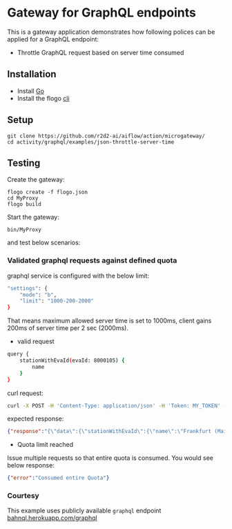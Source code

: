 # Gateway for GraphQL endpoints

This is a gateway application demonstrates how following polices can be applied for a GraphQL endpoint:
* Throttle GraphQL request based on server time consumed

## Installation
* Install [Go](https://golang.org/)
* Install the flogo [cli](https://github.com/r2d2-ai/cli)

## Setup
```
git clone https://github.com/r2d2-ai/aiflow/action/microgateway/
cd activity/graphql/examples/json-throttle-server-time
```

## Testing
Create the gateway:
```
flogo create -f flogo.json
cd MyProxy
flogo build
```

Start the gateway:
```
bin/MyProxy
```
and test below scenarios:

### Validated graphql requests against defined quota

graphql service is configured with the below limit:
```sh
"settings": {
    "mode": "b",
    "limit": "1000-200-2000"
}
```
That means maximum allowed server time is set to 1000ms, client gains 200ms of server time per 2 sec (2000ms).

* valid request
```sh
query {
    stationWithEvaId(evaId: 8000105) { 
        name
    }
}
```
curl request:
```sh
curl -X POST -H 'Content-Type: application/json' -H 'Token: MY_TOKEN' --data-binary '{"query":"query {stationWithEvaId(evaId: 8000105) { name } }"}' 'localhost:9096/graphql'

```
expected response:
```json
{"response":"{\"data\":{\"stationWithEvaId\":{\"name\":\"Frankfurt (Main) Hbf\"}}}","validationMessage":null}
```

* Quota limit reached

Issue multiple requests so that entire quota is consumed. You would see below response:

```json
{"error":"Consumed entire Quota"}
```

### Courtesy
This example uses publicly available `graphql` endpoint [bahnql.herokuapp.com/graphql](https://bahnql.herokuapp.com/graphql)
